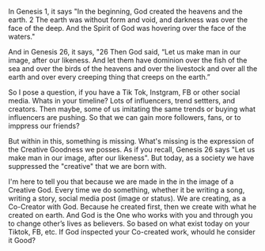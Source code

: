 In Genesis 1, it says "In the beginning, God created the heavens and the earth. 2 The earth was without form and void, and darkness was over the face of the deep. And the Spirit of God was hovering over the face of the waters."

And in Genesis 26, it says, "26 Then God said, “Let us make man in our image, after our likeness. And let them have dominion over the fish of the sea and over the birds of the heavens and over the livestock and over all the earth and over every creeping thing that creeps on the earth.”

So I pose a question, if you have a Tik Tok, Instgram, FB or other social media. Whats in your timeline?  Lots of influencers, trend settters, and creators. Then maybe, some of us imitating the same trends or buying what influencers are pushing. So that we can gain more followers, fans, or to imppress our friends?

But within in this, something is missing. What's missing is the expression of the Creative Goodness we posses. As if you recall, Genesis 26 says "Let us make man in our image, after our likeness". But today, as a society we have suppressed the "creative" that we are born with.

I'm here to tell you that because we are made in the in the image of a Creative God. Every time we do something, whether it be writing a song, writing a story, social media post (image or status). We are creating, as a Co-Creator with God. Because he created first, then we create with what he created on earth. And God is the One who works with you and through you to change other’s lives as believers. So based on what exist today on your Tiktok, FB, etc. If God inspected your Co-created work, whould he consider it Good? 